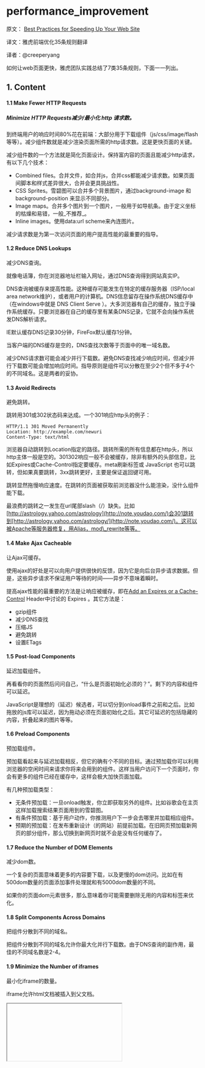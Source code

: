 # performance_improvement

原文： [Best Practices for Speeding Up Your Web Site](https://developer.yahoo.com/performance/rules.html)

译文：雅虎前端优化35条规则翻译

译者：@creeperyang

如何让web页面更快，雅虎团队实践总结了7类35条规则，下面一一列出。

## 1. Content

#### 1.1 Make Fewer HTTP Requests
##### Minimize HTTP Requests减少/最小化 http 请求数。
到终端用户的响应时间80%花在前端：大部分用于下载组件（js/css/image/flash等等）。减少组件数就是减少渲染页面所需的http请求数。这是更快页面的关键。

减少组件数的一个方法就是简化页面设计。保持富内容的页面且能减少http请求，有以下几个技术：

* Combined files。合并文件，如合并js，合并css都能减少请求数。如果页面间脚本和样式差异很大，合并会更具挑战性。
* CSS Sprites。雪碧图可以合并多个背景图片，通过background-image 和 background-position 来显示不同部分。
* Image maps。合并多个图片到一个图片，一般用于如导航条。由于定义坐标的枯燥和易错，一般_不推荐_。
* Inline images。使用data:url scheme来內连图片。

减少请求数是为第一次访问页面的用户提高性能的最重要的指导。

#### 1.2 Reduce DNS Lookups

减少DNS查询。

就像电话簿，你在浏览器地址栏输入网址，通过DNS查询得到网站真实IP。

DNS查询被缓存来提高性能。这种缓存可能发生在特定的缓存服务器（ISP/local area network维护），或者用户的计算机。DNS信息留存在操作系统DNS缓存中（在windows中就是 DNS Client Serve ）。大多浏览器有自己的缓存，独立于操作系统缓存。只要浏览器在自己的缓存里有某条DNS记录，它就不会向操作系统发DNS解析请求。

IE默认缓存DNS记录30分钟，FireFox默认缓存1分钟。

当客户端的DNS缓存是空的，DNS查找次数等于页面中的唯一域名数。

减少DNS请求数可能会减少并行下载数。避免DNS查找减少响应时间，但减少并行下载数可能会增加响应时间。指导原则是组件可以分散在至少2个但不多于4个的不同域名。这是两者的妥协。

#### 1.3 Avoid Redirects

避免跳转。

跳转用301或302状态码来达成。一个301响应http头的例子：

```
HTTP/1.1 301 Moved Permanently
Location: http://example.com/newuri
Content-Type: text/html
```
浏览器自动跳转到Location指定的路径。跳转所需的所有信息都在http头，所以http主体一般是空的。301302响应一般不会被缓存，除非有额外的头部信息，比如Expires或Cache-Control指定要缓存。meta刷新标签或 JavaScript 也可以跳转，但如果真要跳转，3xx跳转更好，主要是保证返回键可用。

跳转显然拖慢响应速度。在跳转的页面被获取前浏览器没什么能渲染，没什么组件能下载。

最浪费的跳转之一发生在url尾部slash（/）缺失。比如[http://astrology.yahoo.com/astrology](http://note.youdao.com/)会301跳转到[http://astrology.yahoo.com/astrology/](http://note.youdao.com/)。这可以被Apache等服务器修复，用Alias，mod\_rewrite等等。

#### 1.4 Make Ajax Cacheable

让Ajax可缓存。

使用ajax的好处是可以向用户提供很快的反馈，因为它是向后台异步请求数据。但是，这些异步请求不保证用户等待的时间——异步不意味着瞬时。

提高ajax性能的最重要的方法是让响应被缓存，即在[Add an Expires or a Cache-Control](https://developer.yahoo.com/performance/rules.html#expires=) Header中讨论的 Expires 。其它方法是：

* gzip组件
* 减少DNS查找
* 压缩JS
* 避免跳转
* 设置ETags

#### 1.5 Post-load Components

延迟加载组件。

再看看你的页面然后问问自己，“什么是页面初始化必须的？”。剩下的内容和组件可以延迟。

JavaScript是理想的（延迟）候选者，可以切分到onload事件之前和之后。比如拖放的js库可以延迟，因为拖动必须在页面初始化之后。其它可延迟的包括隐藏的内容，折叠起来的图片等等。

#### 1.6 Preload Components

预加载组件。

预加载看起来与延迟加载相反，但它的确有个不同的目标。通过预加载你可以利用浏览器的空闲时间来请求你将来会用到的组件。这样当用户访问下一个页面时，你会有更多的组件已经在缓存中，这样会极大加快页面加载。

有几种预加载类型：
* 无条件预加载：一旦onload触发，你立即获取另外的组件。比如谷歌会在主页这样加载搜索结果页面用到的雪碧图。
* 有条件预加载：基于用户动作，你推测用户下一步会去哪里并加载相应组件。
* 预期的预加载：在发布重新设计（的网站）前提前加载。在旧网页预加载新网页的部分组件，那么切换到新网页时就不会是没有任何缓存了。

#### 1.7 Reduce the Number of DOM Elements

减少dom数。

一个复杂的页面意味着更多的内容要下载，以及更慢的dom访问。比如在有500dom数量的页面添加事件处理就和有5000dom数量的不同。

如果你的页面dom元素很多，那么意味着你可能需要删除无用的内容和标签来优化。

#### 1.8 Split Components Across Domains

把组件分散到不同的域名。

把组件分散到不同的域名允许你最大化并行下载数。由于DNS查询的副作用，最佳的不同域名数是2-4。

#### 1.9 Minimize the Number of iframes

最小化iframe的数量。

iframe允许html文档被插入到父文档。

<iframe>优点：
* 帮助解决缓慢的第三方内容的加载，如广告和徽章
* 安全沙盒
* 并行下载脚本

<iframe>缺点：
* 即使空的也消耗（资源和时间）
* 阻塞了页面的onload
* 非语义化（标签）

#### 1.10 No 404s

不要404。

http请求是昂贵的，所以发出http请求但获得没用的响应（如404）是完全不必要的，并且会降低用户体验。

一些网站会有特别的404页面提高用户体验，但这仍然会浪费服务器资源。特别坏的是当链接指向外部js但却得到404结果。这样首先会降低（占用）并行下载数，其次浏览器可能会把404响应体当作js来解析，试图从里面找出可用的东西。

## 2. Server

#### 2.1 Use a Content Delivery Network

使用CDN。

用户接近你的服务器会减少响应时间。把你的内容发布到多个，地理上分散的服务器可以让页面加载更快。但怎么开始？

首先不要试图把你的架构重新设计成分布式架构。因为可能引进更多复杂性和不可控。

记住80-90%的终端用户响应时间花费在下载页面中的所有组件：图片、样式、脚本、falsh等等。这是_Performance Golden Rule_。不要从困难的重新设计后台架构开始，最好首先分发你的静态内容。这不仅可以减少响应时间，用CDN还很容易来做。

CDN是一群不同地点的服务器，可以更高效地分发内容到用户。一些大公司有自己的CDN。

#### 2.2 Add an Expires or a Cache-Control Header

加Expires或者Cache-Control头部。

这条规则有两个方面：

* 对静态组件：通过设置Expires头部来实现“永不过期”策略。
* 对动态组件：用合适的Cache-Control头部来帮助浏览器进行有条件请求。
页面越来越丰富，意味着更多脚本，样式，图片等等。第一次访问的用户可能需要发出多个请求，但使用Expires可以让这些组件被缓存。这避免了访问子页面时没必要的http请求。Expires一般用在图片上，但应该用在所有的组件上。

浏览器（以及代理）使用缓存来减少http请求数，加快页面加载。服务器使用http响应的Expires头部来告诉客户端一个组件可以缓存多久。比如下面：

```
Expires: Thu, 15 Apr 2010 20:00:00 GMT //2010-04-15之前都是稳定的 
```
**注意**，如果你设置了Expires头部，当组件更新后，你必须更改文件名。

#### 2.3 Gzip Components

传输时用gzip等压缩组件。

http请求或响应的传输时间可以被前端工程师显著减少。终端用户的带宽，ISP，接近对等交换点等等没法被开发团队控制，但是，压缩可以通过减少http响应的大小减少响应时间。

从`HTTP/1.1`开始，客户端通过http请求中的`Accept-Encoding头`部来提示支持的压缩：

```
Content-Encoding: gzip
```

gzip一般可减小响应的70%。尽可能去gzip更多（文本）类型的文件。html，脚本，样式，xml和json等等都应该被gzip，而图片，pdf等等不应该被gzip，因为它们本身已被压缩过，gzip它们只是浪费cpu，甚至增加文件大小。

#### 2.4 Configure ETags

实体标记（Entity tags，ETag）是服务器和浏览器之间判断浏览器缓存中某个组件是否匹配服务器端原组件的一种机制。实体就是组件：图片，脚本，样式等等。ETag被当作验证实体的比最后更改`（last-modified）`日期更高效的机制。服务器这样设置组件的ETag：

```
HTTP/1.1 200 OK
Last-Modified: Tue, 12 Dec 2006 03:03:59 GMT
ETag: "10c24bc-4ab-457e1c1f"
Content-Length: 12195
```

之后，如果浏览器要验证组件，它用If-None-Match头部来传ETag给服务器。如果ETag匹配，服务器返回304：

```
GET /i/yahoo.gif HTTP/1.1
Host: us.yimg.com
If-Modified-Since: Tue, 12 Dec 2006 03:03:59 GMT
If-None-Match: "10c24bc-4ab-457e1c1f"
HTTP/1.1 304 Not Modified
```
ETag的问题是它们被构造来使它们对特定的运行这个网站的服务器唯一。浏览器从一个服务器获取组件，之后向另一个服务器验证，ETag将不匹配。然而服务器集群是处理请求的通用解决方案。

如果不能解决多服务器间的ETag匹配问题，那么删除ETag可能更好。

#### 2.5 Flush the Buffer Early

早一点刷新buffer（尽早给浏览器数据）。

当用户请求一个页面，服务器一般要花200-500ms来拼凑整个页面。这段时间，浏览器是空闲的（等数据返回）。在php，有个方法flush()允许你传输部分准备好的html响应给浏览器。这样的话浏览器就可以开始下载组件，而同时后台可以继续生成页面剩下的部分。这种好处更多是在忙碌的后台或轻前端网站可以看到。

一个比较好的flush的位置是在head之后，因为浏览器可以加载其中的样式和脚本文件，而后台继续生成页面剩余部分。

```
<!-- css, js -->
</head>
<?php flush(); ?>
<body>
<!-- content -->
```
#### 2.6 Use GET for AJAX Requests

ajax请求用get。

[Yahoo! Mail](https://login.yahoo.com/?.src=ym&.intl=us&.lang=en-US&.done=https%3a//mail.yahoo.com)团队发现当使用`XMLHttpRequest`，POST 被浏览器实现为两步：首先发送头部，然后发送数据。所以使用GET最好，仅用一个TCP包发送（除非cookie太多）。IE的url长度限制是2K。

POST但不提交任何数据根GET行为类似，但从语义上讲，获取数据应该用GET，提交数据到服务器用POST。

#### 2.7 Avoid Empty Image src

避免空src的图片。

空src属性的图片的行为可能跟你预期的不一样。它有两种形式：

1. html标签：`<img src="">`
2. js：`var img = new Image(); img.src = ""`;
两种都会造成同一种后果：浏览器会向你的服务器发请求。

* IE，向页面所在的目录发请求。
* Safari和Chrome，请求实际的页面。
* FireFox3及之前和Safari/Chrome一样，但从3.5开始修复问题，不再发请求。
* Opera遇到空图片src不做任何事。

#### 为什么这种行为很糟糕？

1. 由于发送大量的意料之外的流量，会削弱服务器，尤其那些每天pv上百万的页面。
2. 浪费服务器计算周期取生成不会被浏览的页面。
3. 可能会破坏用户数据。如果你在跟踪请求状态，通过cookie或其它，你可能会破坏数据。即使image的请求不会返回图片，但所有的头部数据都被浏览器读取了，包括cookie。即使剩下的响应体被丢弃，破坏可能已经发生。

这种行为的根源是uri解析发生在浏览器。RFC 3986 定义了这种行为，空字符串被当作相对路径，Firefox, Safari, 和 Chrome都正确解析，而IE错误。总之，浏览器解析空字符串为相对路径的行为被认为是符合预期的。

html5在_4.8.2_添加了对标签src属性的描述，指导浏览器不要发出额外的请求。

> The src attribute must be present, and must contain a valid URL referencing a non-interactive, optionally animated, image resource that is neither paged nor scripted. If the base URI of the element is the same as the document's address, then the src attribute's value must not be the empty string.

幸运的是将来浏览器不会有这个问题了（在图片上）。不幸的是，`<script src="">`和`<link href="">`没有这样的规范。

## 3 Cookie

#### 3.1 Reduce Cookie Size

http cookie的使用有多种原因，比如授权和个性化。cookie的信息通过http头部在浏览器和服务器端交换。尽可能减小cookie的大小来降低响应时间。

* 消除不必要的cookie。
* 尽可能减小cookie的大小来降低响应时间。
* 注意设置cookie到合适的域名级别，则其它子域名不会被影响。
* 正确设置Expires日期。早一点的Expires日期或者没有会尽早删除cookie，优化响应时间。

#### 3.2 Use Cookie-free Domains for Components

用没有cookie的域名提供组件。

当浏览器请求静态图片并把cookie一起发送到服务器时，cookie此时对服务器没什么用处。所以这些cookie只是增加了网络流量。所以你应该保证静态组件的请求是没有cookie的。可以创建一个子域名来托管所有静态组件。

比如，你域名是`www.example.org`，可以把静态组件托管在`static.example.org`。不过，你如果把cookie设置在顶级域名`example.org`下，这些`cookie`仍然会被传给`static.example.org`。这种情况下，启用一个全新的域名来托管静态组件。

另外一个用没有cookie的域名提供组件的好处是，某些代理可能会阻止缓存待cookie的静态组件请求。

## 4. CSS

#### 4.1 Put Stylesheets at the Top

把样式放在顶部。

研究雅虎网页性能时发现把样式表移到`<head>`里会让页面更快。这是因为把样式表移到`<head>`里允许页面逐步渲染。

关注性能的前端工程师希望页面被逐步渲染，这时因为，我们希望浏览器尽早渲染获取到的任何内容。这对大页面和网速慢的用户很重要。给用户视觉反馈，比如进度条的重要性已经被大量研究和记录。在我们的情况中，`HTML`页面就是进度条。当浏览器逐步加载页面头部，导航条，logo等等，这些都是给等待页面的用户的视觉反馈。这优化了整体用户体验。

把样式表放在文档底部的问题是它阻止了许多浏览器的逐步渲染，包括IE。这些浏览器阻止渲染来避免在样式更改时需要重绘页面元素。所以用户会卡在白屏。

[HTML](https://www.w3.org/)规范清楚表明样式应该在`<head>`里。

#### 4.2 Avoid CSS Expressions

避免CSS表达式。

CSS表达式是强大的（可能也是危险的）设置动态CSS属性的方法。IE5开始支持，IE8开始不赞成使用。例如，背景颜色可以设置成每小时轮换：

```
background-color: expression( (new Date()).getHours()%2 ? "#B8D4FF" : "#F08A00" );
```

CSS表达式的问题是它们可能比大多数人预期的计算的更频繁。它们不仅在页面载入和调整大小时重新计算，也在滚动页面甚至是用户在页面上移动鼠标时计算。比如在页面上移动鼠标可能轻易计算超过10000次。

要避免CSS表达式计算太多次，可以在它第一次计算后替换成确切值，或者用事件处理函数而不是CSS表达式。

#### 4.3 Choose `<link>` over `@import`

选择`<link>`而不是`@import`。

之前的一个最佳原则是说CSS应该在顶部来允许逐步渲染。

在IE用`@import`和把CSS放到页面底部行为一致，所以最好别用。

#### 4.4 Avoid Filters

避免使用（IE）过滤器。

IE专有的`AlphaImageLoader`过滤器用于修复IE7以下版本的半透明真彩色PNG的问题。这个过滤器的问题是它阻止了渲染，并在图片下载时冻结了浏览器。另外它还引起内存消耗，并且它被应用到每个元素而不是每个图片，所以问题（的严重性）翻倍了。

最佳做法是放弃`AlphaImageLoader`，改用PNG8来优雅降级。

## 5. JavaScript

#### 5.1 Put Scripts at the Bottom

把脚本放到底部。

脚本引起的问题是它们阻塞了并行下载。[HTTP1.1](https://www.w3.org/Protocols/rfc2616/rfc2616-sec8.html#sec8.1.4)规范建议浏览器每个域名下不要一次下载超过2个组件。如果你的图片分散在不同服务器，那么你能并行下载多个图片。**但当脚本在下载，浏览器不会再下载其它组件，即使在不同域名下。**

有些情况下把脚本移动到底部并不简单。比如，脚本中用了`document.write`来插入内容，它就不能被移动到底部。另外有可能有作用域问题。但大多数情况，有方法可以解决这些问题。

一个替代建议是使用异步脚本。defer属性表明脚本不包含`document.write`，是提示浏览器继续渲染的线索。不幸的是，Firefox不支持。如果脚本能异步，那么也就可以移动到底部。

#### 5.2 Make JavaScript and CSS External

使用外部JS和CSS。

这里的很多性能规则涉及外部组件怎么管理。但你首先要明白一个基本问题：JS和CSS是应该包含在外部文件还是內连在页面本身？

真实世界中使用外部文件一般会加快页面，因为JS和CSS文件被浏览器缓存了。內连的JS和CSS怎在每次HTML文档下载时都被下载。內连减少了http请求，但增加了HTML文档大小。另一方面，如果JS和CSS被缓存了，那么HTML文档可以减小大小而不增加HTTP请求。

核心因素，就是JS和CSS被缓存相对于HTML文档被请求的频率。尽管这个因素很难被量化，但可以用不同的指标来计算。如果网站用户每个session有多个pv，许多页面重用相同的JS和CSS，那么有很大可能用外部JS和CSS更好。

许多网站用这些指标计算后在中间位置。对这些网站来说，最佳方案还是用外部JS和CSS文件。唯一例外是內连更被主页偏爱，如**http://www.yahoo.com/。主页每个session可能只有少量的甚至一个pv，这时候內连可能更快。**

对多个页面的首页来说，可以通过技术减少（其它页面的）http请求。在首页用內连，初始化后动态加载外部文件，接下来的页面如果用到这些文件，就可以使用缓存了。

#### 5.3 Minify JavaScript and CSS

压缩JS和CSS。

压缩就是删除代码中不必要的字符来减小文件大小，从而提高加载速度。当代码压缩时，注释删除，不需要的空格（空白，换行，tab）也被删除。

混淆是对代码可选的优化。它比压缩更复杂，并且可能产生bug。在对美国top10网站的调查，压缩可减小21%，而混淆可减小25%。

除了外部脚本和样式，內连的脚本和样式同样应该被压缩。

#### 5.4 Remove Duplicate Scripts

删除重复的脚本。

在页面中引入相同的脚本两次会伤害性能。可能超出你的预料，美国top10网站的2家有重复脚本引入。两个主要因素造成同一页面引入相同脚本：团队大小和脚本数量。当确实引入重复脚本，会发出不必要的http请求和浪费js执行时间。

发出不必要的http请求发生在IE而不是Firefox。在IE，如果外部脚本引入两次且没有缓存，它会发出2个请求。即使脚本被缓存，刷新时也会发出额外请求。

除了增加http请求，时间被浪费在执行脚本多次上。不管IE还是Firefox都会执行多次。

一种避免多次引入脚本的方法是在模板系统实现一个脚本管理模块。

#### 5.5 Minimize DOM Access

最小化DOM访问。

用JS访问DOM元素是缓慢的，所以为了响应更好的页面，你应该：

* 缓存访问过的元素的引用
* 在DOM树外更新节点，然后添加到DOM树
* 避免用JS实现固定布局

#### 5.6 Develop Smart Event Handlers

开发聪明的事件处理

有时候页面看起来不那么响应（响应速度慢），是因为绑定到不同元素的大量事件处理函数执行太多次。这是为什么使用_事件委托_是一种好方法。

另外，你不必等到`onload`事件来开始处理DOM树，`DOMContentLoaded`更快。大多时候你需要的只是想访问的元素已在DOM树中，所以你不必等到所有图片被下载。

## 6 Images

#### 6.1 Optimize Images

优化图片

在设计师建好图片后，在上传图片到服务器前你仍可以做些事：

* 检查gif图片的调色板大小是否匹配图片颜色数。
* 可以把gif转成png看看有没有变小。除了动画，gif一般可以转成png8。
* 运行`pngcrush`或其它工具压缩png。
* 运行`jpegtran`或其它工具压缩jpeg。
* 

#### 6.2 Optimize CSS Sprites

优化CSS雪碧图

* 把图片横向合并而不是纵向，横向更小。
* 把颜色近似的图片合并到一张雪碧图，这样可以让颜色数更少，如果低于256就可以用png8.
* "Be mobile-friendly"并且合并时图片间的间距不要太大。这对图片大小影响不是太大，但客户端解压时需要的内存更少。100×100是10000个像素，1000×1000是1000000个像素。

#### 6.3 Don't Scale Images in HTML

不要在html中缩放图片

不要因为你可以设置图片的宽高就去用比你需要的大得多的图片。如果你需要

```
<img width="100" height="100" src="mycat.jpg" alt="My Cat" /> 
```
那么，就用100x100px的图片，而不是500x500px的。

#### 6.4 Make favicon.ico Small and Cacheable

favicon.ico小且缓存

favicon.ico是在你服务器根路径的图片。邪恶的是即使你不关心它，浏览器仍然会请求它。所以最好不要响应404。另外由于在同一服务器，每次请求favicon.ico时也会带上cookie。这个图片还会影响下载顺序，比如在IE，如果你在`onload`时下载额外的组件，fcvicon会在这些组件之前被下载。

怎么减轻favicon.ico的缺点？

* 小，最好1K以下
* 设置Expires头部。也许可以安全地设置为几个月。

## 7 Mobile

#### 7.1 Keep Components under 25K

保持组件小于25K

这个限制与iPhone不缓存大于25K的组件相关。注意，这是非压缩（uncompressed）的文件大小。在这里minification（压缩，不要与compress混淆）很重要，因为gzip无法满足（iPhone）。

#### 7.2 Pack Components into a Multipart Document

打包组件到一个多部父文档

打包组件到一个多部父文档类似于带附件的邮件。它帮助你在一个http请求中获取多个组件，但注意，iPhone不支持。



